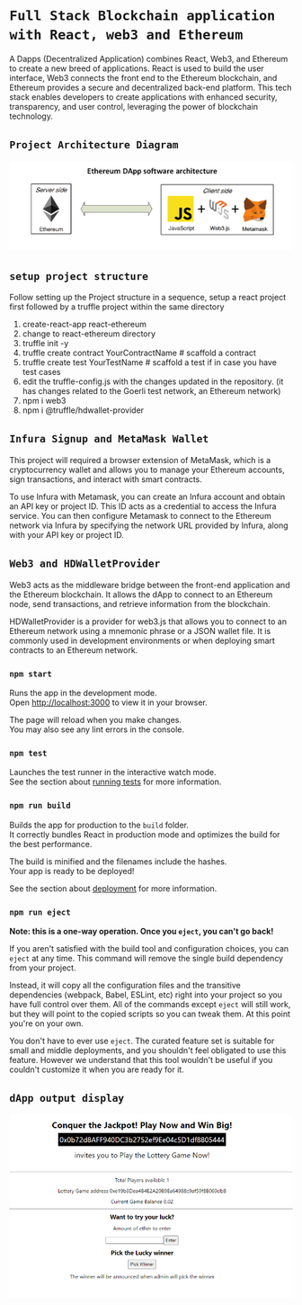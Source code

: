 # `Full Stack Blockchain application with React, web3 and Ethereum` 

A Dapps (Decentralized Application) combines React, Web3, and Ethereum to create a new breed of applications. React is used to build the user interface, Web3 connects the front end to the Ethereum blockchain, and Ethereum provides a secure and decentralized back-end platform. This tech stack enables developers to create applications with enhanced security, transparency, and user control, leveraging the power of blockchain technology. 

## `Project Architecture Diagram`
![Alt text](image.png)

## `setup project structure` 
Follow setting up the Project structure in a sequence, setup a react project first followed by a 
truffle project within the same directory
1.  create-react-app react-ethereum
2.  change to react-ethereum directory
3.  truffle init -y
4.  truffle create contract YourContractName # scaffold a contract
5.  truffle create test YourTestName         # scaffold a test if in case you have test cases 
6.  edit the truffle-config.js with the changes updated in the repository.  (it has changes related to the Goerli test network, an Ethereum network)
7.  npm i web3
8.  npm i @truffle/hdwallet-provider

## `Infura Signup and MetaMask Wallet`
This project will required a browser extension of MetaMask, which is a cryptocurrency wallet and allows you to manage your Ethereum accounts, sign transactions, and interact with smart contracts.

To use Infura with Metamask, you can create an Infura account and obtain an API key or project ID. This ID acts as a credential to access the Infura service. You can then configure Metamask to connect to the Ethereum network via Infura by specifying the network URL provided by Infura, along with your API key or project ID.

## `Web3 and HDWalletProvider`
Web3 acts as the middleware bridge between the front-end application and the Ethereum blockchain. It allows the dApp to connect to an Ethereum node, send transactions, and retrieve information from the blockchain.

HDWalletProvider is a provider for web3.js that allows you to connect to an Ethereum network using a mnemonic phrase or a JSON wallet file. It is commonly used in development environments or when deploying smart contracts to an Ethereum network.

### `npm start`

Runs the app in the development mode.\
Open [http://localhost:3000](http://localhost:3000) to view it in your browser.

The page will reload when you make changes.\
You may also see any lint errors in the console.

### `npm test`

Launches the test runner in the interactive watch mode.\
See the section about [running tests](https://facebook.github.io/create-react-app/docs/running-tests) for more information.

### `npm run build`

Builds the app for production to the `build` folder.\
It correctly bundles React in production mode and optimizes the build for the best performance.

The build is minified and the filenames include the hashes.\
Your app is ready to be deployed!

See the section about [deployment](https://facebook.github.io/create-react-app/docs/deployment) for more information.

### `npm run eject`

**Note: this is a one-way operation. Once you `eject`, you can't go back!**

If you aren't satisfied with the build tool and configuration choices, you can `eject` at any time. This command will remove the single build dependency from your project.

Instead, it will copy all the configuration files and the transitive dependencies (webpack, Babel, ESLint, etc) right into your project so you have full control over them. All of the commands except `eject` will still work, but they will point to the copied scripts so you can tweak them. At this point you're on your own.

You don't have to ever use `eject`. The curated feature set is suitable for small and middle deployments, and you shouldn't feel obligated to use this feature. However we understand that this tool wouldn't be useful if you couldn't customize it when you are ready for it.

## `dApp output display`
![Alt text](image-1.png)